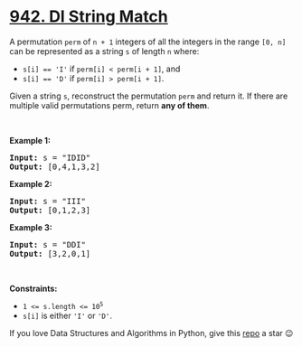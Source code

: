 # [942. DI String Match][title]

<p>A permutation <code>perm</code> of <code>n + 1</code> integers of all the integers in the range <code>[0, n]</code> can be represented as a string <code>s</code> of length <code>n</code> where:</p>
<ul>
<li><code>s[i] == 'I'</code> if <code>perm[i] &lt; perm[i + 1]</code>, and</li>
<li><code>s[i] == 'D'</code> if <code>perm[i] &gt; perm[i + 1]</code>.</li>
</ul>
<p>Given a string <code>s</code>, reconstruct the permutation <code>perm</code> and return it. If there are multiple valid permutations perm, return <strong>any of them</strong>.</p>
<p> </p>
<p><strong>Example 1:</strong></p>
<pre><strong>Input:</strong> s = "IDID"
<strong>Output:</strong> [0,4,1,3,2]
</pre><p><strong>Example 2:</strong></p>
<pre><strong>Input:</strong> s = "III"
<strong>Output:</strong> [0,1,2,3]
</pre><p><strong>Example 3:</strong></p>
<pre><strong>Input:</strong> s = "DDI"
<strong>Output:</strong> [3,2,0,1]
</pre>
<p> </p>
<p><strong>Constraints:</strong></p>
<ul>
<li><code>1 &lt;= s.length &lt;= 10<sup>5</sup></code></li>
<li><code>s[i]</code> is either <code>'I'</code> or <code>'D'</code>.</li>
</ul>


If you love Data Structures and Algorithms in Python, give this [repo][me] a star :wink:

[title]: https://leetcode.com/problems/di-string-match
[me]: https://github.com/bumblebee211196/awesome-python-leetcode